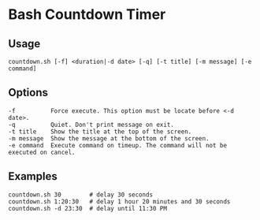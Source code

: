 Bash Countdown Timer
====================

Usage
-----
	countdown.sh [-f] <duration|-d date> [-q] [-t title] [-m message] [-e command]

Options
-------
	-f          Force execute. This option must be locate before <-d date>.
	-q          Quiet. Don't print message on exit.
	-t title    Show the title at the top of the screen.
	-m message  Show the message at the bottom of the screen.
	-e command  Execute command on timeup. The command will not be executed on cancel.

Examples
--------
	countdown.sh 30        # delay 30 seconds
	countdown.sh 1:20:30   # delay 1 hour 20 minutes and 30 seconds
	countdown.sh -d 23:30  # delay until 11:30 PM
